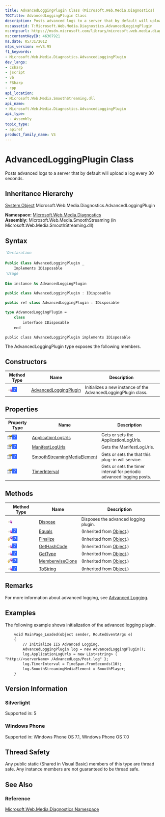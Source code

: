 ```yaml
---
title: AdvancedLoggingPlugin Class (Microsoft.Web.Media.Diagnostics)
TOCTitle: AdvancedLoggingPlugin Class
description: Posts advanced logs to a server that by default will upload a log every 30 seconds.
ms:assetid: T:Microsoft.Web.Media.Diagnostics.AdvancedLoggingPlugin
ms:mtpsurl: https://msdn.microsoft.com/library/microsoft.web.media.diagnostics.advancedloggingplugin(v=VS.95)
ms:contentKeyID: 46307921
ms.date: 05/31/2012
mtps_version: v=VS.95
f1_keywords:
- Microsoft.Web.Media.Diagnostics.AdvancedLoggingPlugin
dev_langs:
- csharp
- jscript
- vb
- FSharp
- cpp
api_location:
- Microsoft.Web.Media.SmoothStreaming.dll
api_name:
- Microsoft.Web.Media.Diagnostics.AdvancedLoggingPlugin
api_type:
  - Assembly
topic_type:
- apiref
product_family_name: VS
---
```


# AdvancedLoggingPlugin Class

Posts advanced logs to a server that by default will upload a log every 30 seconds.

## Inheritance Hierarchy

 [System.Object](https://msdn.microsoft.com/library/e5kfa45b\(v=vs.95\))  
  Microsoft.Web.Media.Diagnostics.AdvancedLoggingPlugin  

**Namespace:**  [Microsoft.Web.Media.Diagnostics](microsoft-web-media-diagnostics-namespace_1.md)  
**Assembly:**  Microsoft.Web.Media.SmoothStreaming (in Microsoft.Web.Media.SmoothStreaming.dll)

## Syntax

```vb
'Declaration

Public Class AdvancedLoggingPlugin _
    Implements IDisposable
'Usage

Dim instance As AdvancedLoggingPlugin
```

```csharp
public class AdvancedLoggingPlugin : IDisposable
```

```cpp
public ref class AdvancedLoggingPlugin : IDisposable
```

``` fsharp
type AdvancedLoggingPlugin =  
    class
        interface IDisposable
    end
```

```jscript
public class AdvancedLoggingPlugin implements IDisposable
```

The AdvancedLoggingPlugin type exposes the following members.

## Constructors

|Method Type|Name|Description|
|--- |--- |--- |
|![Public method](images/Ff728153.pubmethod(en-us,VS.90).gif "Public method")![Supported by Windows Phone](images/Ff728255.slMobile(VS.95).gif "Supported by Windows Phone")|[AdvancedLoggingPlugin](advancedloggingplugin-constructor-microsoft-web-media-diagnostics_1.md)|Initializes a new instance of the AdvancedLoggingPlugin class.|

## Properties

|Property Type|Name|Description|
|--- |--- |--- |
|![Public property](images/Ff728140.pubproperty(en-us,VS.90).gif "Public property")![Supported by Windows Phone](images/Ff728255.slMobile(VS.95).gif "Supported by Windows Phone")|[ApplicationLogUrls](advancedloggingplugin-applicationlogurls-property-microsoft-web-media-diagnostics_1.md)|Gets or sets the ApplicationLogUrls.|
|![Public property](images/Ff728140.pubproperty(en-us,VS.90).gif "Public property")![Supported by Windows Phone](images/Ff728255.slMobile(VS.95).gif "Supported by Windows Phone")|[ManifestLogUrls](advancedloggingplugin-manifestlogurls-property-microsoft-web-media-diagnostics_1.md)|Gets the ManifestLogUrls.|
|![Public property](images/Ff728140.pubproperty(en-us,VS.90).gif "Public property")![Supported by Windows Phone](images/Ff728255.slMobile(VS.95).gif "Supported by Windows Phone")|[SmoothStreamingMediaElement](advancedloggingplugin-smoothstreamingmediaelement-property-microsoft-web-media-diagnostics_1.md)|Gets or sets the that this plug-in will service.|
|![Public property](images/Ff728140.pubproperty(en-us,VS.90).gif "Public property")![Supported by Windows Phone](images/Ff728255.slMobile(VS.95).gif "Supported by Windows Phone")|[TimerInterval](advancedloggingplugin-timerinterval-property-microsoft-web-media-diagnostics_1.md)|Gets or sets the timer interval for periodic advanced logging posts.|

## Methods

|Method Type|Name|Description|
|--- |--- |--- |
|![Public method](images/Ff728153.pubmethod(en-us,VS.90).gif "Public method")|[Dispose](advancedloggingplugin-dispose-method-microsoft-web-media-diagnostics.md)|Disposes the advanced logging plugin.|
|![Public method](images/Ff728153.pubmethod(en-us,VS.90).gif "Public method")![Supported by Windows Phone](images/Ff728255.slMobile(VS.95).gif "Supported by Windows Phone")|[Equals](https://msdn.microsoft.com/library/bsc2ak47(v=vs.95))|(Inherited from [Object](https://msdn.microsoft.com/library/e5kfa45b(v=vs.95)).)|
|![Protected method](images/Ff728153.protmethod(en-us,VS.90).gif "Protected method")![Supported by Windows Phone](images/Ff728255.slMobile(VS.95).gif "Supported by Windows Phone")|[Finalize](https://msdn.microsoft.com/library/4k87zsw7(v=vs.95))|(Inherited from [Object](https://msdn.microsoft.com/library/e5kfa45b(v=vs.95)).)|
|![Public method](images/Ff728153.pubmethod(en-us,VS.90).gif "Public method")![Supported by Windows Phone](images/Ff728255.slMobile(VS.95).gif "Supported by Windows Phone")|[GetHashCode](https://msdn.microsoft.com/library/zdee4b3y(v=vs.95))|(Inherited from [Object](https://msdn.microsoft.com/library/e5kfa45b(v=vs.95)).)|
|![Public method](images/Ff728153.pubmethod(en-us,VS.90).gif "Public method")![Supported by Windows Phone](images/Ff728255.slMobile(VS.95).gif "Supported by Windows Phone")|[GetType](https://msdn.microsoft.com/library/dfwy45w9(v=vs.95))|(Inherited from [Object](https://msdn.microsoft.com/library/e5kfa45b(v=vs.95)).)|
|![Protected method](images/Ff728153.protmethod(en-us,VS.90).gif "Protected method")![Supported by Windows Phone](images/Ff728255.slMobile(VS.95).gif "Supported by Windows Phone")|[MemberwiseClone](https://msdn.microsoft.com/library/57ctke0a(v=vs.95))|(Inherited from [Object](https://msdn.microsoft.com/library/e5kfa45b(v=vs.95)).)|
|![Public method](images/Ff728153.pubmethod(en-us,VS.90).gif "Public method")![Supported by Windows Phone](images/Ff728255.slMobile(VS.95).gif "Supported by Windows Phone")|[ToString](https://msdn.microsoft.com/library/7bxwbwt2(v=vs.95))|(Inherited from [Object](https://msdn.microsoft.com/library/e5kfa45b(v=vs.95)).)|

## Remarks

For more information about advanced logging, see [Advanced Logging](advanced-logging.md).

## Examples

The following example shows initialization of the advanced logging plugin.

``` 
    void MainPage_Loaded(object sender, RoutedEventArgs e)
    {
        // Initialize IIS Advanced Logging.
        AdvancedLoggingPlugin log = new AdvancedLoggingPlugin();
        log.ApplicationLogUrls = new List<string> { "http://<serverName> /AdvancedLogs/Post.log" };
        log.TimerInterval = TimeSpan.FromSeconds(10);
        log.SmoothStreamingMediaElement = SmoothPlayer;
    }
```

## Version Information

### Silverlight

Supported in: 5  

### Windows Phone

Supported in: Windows Phone OS 7.1, Windows Phone OS 7.0  

## Thread Safety

Any public static (Shared in Visual Basic) members of this type are thread safe. Any instance members are not guaranteed to be thread safe.

## See Also

### Reference

[Microsoft.Web.Media.Diagnostics Namespace](microsoft-web-media-diagnostics-namespace_1.md)
